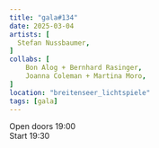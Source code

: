 ```yaml
---
title: "gala#134"
date: 2025-03-04
artists: [
  Stefan Nussbaumer,
]
collabs: [
	Bon Alog + Bernhard Rasinger,
 	Joanna Coleman + Martina Moro,
]
location: "breitenseer_lichtspiele"
tags: [gala]
---
```

Open doors 19:00  
Start 19:30

